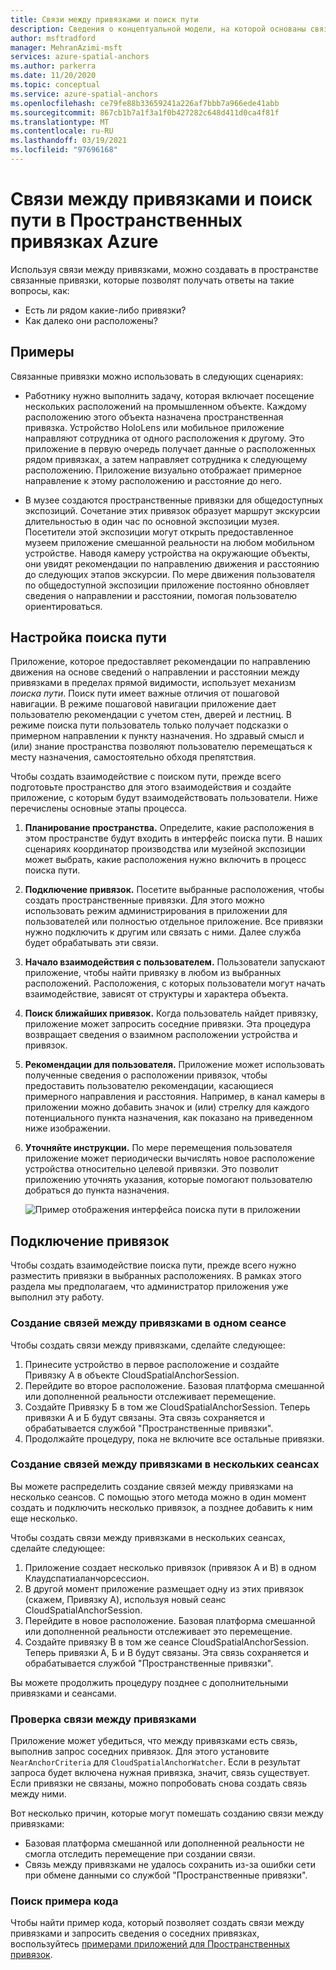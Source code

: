 ```yaml
---
title: Связи между привязками и поиск пути
description: Сведения о концептуальной модели, на которой основаны связи между привязками. Узнайте, как соединять привязки в пространстве и использовать API Nearby для выполнения сценария поиска пути.
author: msftradford
manager: MehranAzimi-msft
services: azure-spatial-anchors
ms.author: parkerra
ms.date: 11/20/2020
ms.topic: conceptual
ms.service: azure-spatial-anchors
ms.openlocfilehash: ce79fe88b33659241a226af7bbb7a966ede41abb
ms.sourcegitcommit: 867cb1b7a1f3a1f0b427282c648d411d0ca4f81f
ms.translationtype: MT
ms.contentlocale: ru-RU
ms.lasthandoff: 03/19/2021
ms.locfileid: "97696168"
---
```

# <a name="anchor-relationships-and-way-finding-in-azure-spatial-anchors"></a>Связи между привязками и поиск пути в Пространственных привязках Azure

Используя связи между привязками, можно создавать в пространстве связанные привязки, которые позволят получать ответы на такие вопросы, как:

* Есть ли рядом какие-либо привязки?
* Как далеко они расположены?

## <a name="examples"></a>Примеры

Связанные привязки можно использовать в следующих сценариях:

* Работнику нужно выполнить задачу, которая включает посещение нескольких расположений на промышленном объекте. Каждому расположению этого объекта назначена пространственная привязка. Устройство HoloLens или мобильное приложение направляют сотрудника от одного расположения к другому. Это приложение в первую очередь получает данные о расположенных рядом привязках, а затем направляет сотрудника к следующему расположению. Приложение визуально отображает примерное направление к этому расположению и расстояние до него.

* В музее создаются пространственные привязки для общедоступных экспозиций. Сочетание этих привязок образует маршрут экскурсии длительностью в один час по основной экспозиции музея. Посетители этой экспозиции могут открыть предоставленное музеем приложение смешанной реальности на любом мобильном устройстве. Наводя камеру устройства на окружающие объекты, они увидят рекомендации по направлению движения и расстоянию до следующих этапов экскурсии. По мере движения пользователя по общедоступной экспозиции приложение постоянно обновляет сведения о направлении и расстоянии, помогая пользователю ориентироваться.

## <a name="set-up-way-finding"></a>Настройка поиска пути

Приложение, которое предоставляет рекомендации по направлению движения на основе сведений о направлении и расстоянии между привязками в пределах прямой видимости, использует механизм *поиска пути*. Поиск пути имеет важные отличия от пошаговой навигации. В режиме пошаговой навигации приложение дает пользователю рекомендации с учетом стен, дверей и лестниц. В режиме поиска пути пользователь только получает подсказки о примерном направлении к пункту назначения. Но здравый смысл и (или) знание пространства позволяют пользователю перемещаться к месту назначения, самостоятельно обходя препятствия.

Чтобы создать взаимодействие с поиском пути, прежде всего подготовьте пространство для этого взаимодействия и создайте приложение, с которым будут взаимодействовать пользователи. Ниже перечислены основные этапы процесса.

1. **Планирование пространства.** Определите, какие расположения в этом пространстве будут входить в интерфейс поиска пути. В наших сценариях координатор производства или музейной экспозиции может выбрать, какие расположения нужно включить в процесс поиска пути.
2. **Подключение привязок.** Посетите выбранные расположения, чтобы создать пространственные привязки. Для этого можно использовать режим администрирования в приложении для пользователей или полностью отдельное приложение. Все привязки нужно подключить к другим или связать с ними. Далее служба будет обрабатывать эти связи.
3. **Начало взаимодействия с пользователем.** Пользователи запускают приложение, чтобы найти привязку в любом из выбранных расположений. Расположения, с которых пользователи могут начать взаимодействие, зависят от структуры и характера объекта.
4. **Поиск ближайших привязок.** Когда пользователь найдет привязку, приложение может запросить соседние привязки. Эта процедура возвращает сведения о взаимном расположении устройства и привязок.
5. **Рекомендации для пользователя.** Приложение может использовать полученные сведения о расположении привязок, чтобы предоставить пользователю рекомендации, касающиеся примерного направления и расстояния. Например, в канал камеры в приложении можно добавить значок и (или) стрелку для каждого потенциального пункта назначения, как показано на приведенном ниже изображении.
6. **Уточняйте инструкции.** По мере перемещения пользователя приложение может периодически вычислять новое расположение устройства относительно целевой привязки. Это позволит приложению уточнять указания, которые помогают пользователю добраться до пункта назначения.

    ![Пример отображения интерфейса поиска пути в приложении](./media/meeting-spot.png)

## <a name="connect-anchors"></a>Подключение привязок

Чтобы создать взаимодействие поиска пути, прежде всего нужно разместить привязки в выбранных расположениях. В рамках этого раздела мы предполагаем, что администратор приложения уже выполнил эту работу.

### <a name="connect-anchors-in-a-single-session"></a>Создание связей между привязками в одном сеансе

Чтобы создать связи между привязками, сделайте следующее:

1. Принесите устройство в первое расположение и создайте Привязку A в объекте CloudSpatialAnchorSession.
2. Перейдите во второе расположение. Базовая платформа смешанной или дополненной реальности отслеживает перемещение.
3. Создайте Привязку Б в том же CloudSpatialAnchorSession. Теперь привязки А и Б будут связаны. Эта связь сохраняется и обрабатывается службой "Пространственные привязки".
4. Продолжайте процедуру, пока не включите все остальные привязки.

### <a name="connect-anchors-in-multiple-sessions"></a>Создание связей между привязками в нескольких сеансах

Вы можете распределить создание связей между привязками на несколько сеансов. С помощью этого метода можно в один момент создать и подключить несколько привязок, а позднее добавить к ним еще несколько.

Чтобы создать связи между привязками в нескольких сеансах, сделайте следующее:

1. Приложение создает несколько привязок (привязок A и B) в одном Клаудспатиаланчорсессион.
2. В другой момент приложение размещает одну из этих привязок (скажем, Привязку A), используя новый сеанс CloudSpatialAnchorSession.
3. Перейдите в новое расположение. Базовая платформа смешанной или дополненной реальности отслеживает это перемещение.
4. Создайте привязку В в том же сеансе CloudSpatialAnchorSession. Теперь привязки А, Б и В будут связаны. Эта связь сохраняется и обрабатывается службой "Пространственные привязки".

Вы можете продолжить процедуру позднее с дополнительными привязками и сеансами.

### <a name="verify-anchor-connections"></a>Проверка связи между привязками

Приложение может убедиться, что между привязками есть связь, выполнив запрос соседних привязок. Для этого установите `NearAnchorCriteria` для `CloudSpatialAnchorWatcher`. Если в результат запроса будет включена нужная привязка, значит, связь существует. Если привязки не связаны, можно попробовать снова создать связь между ними.

Вот несколько причин, которые могут помешать созданию связи между привязками:

* Базовая платформа смешанной или дополненной реальности не смогла отследить перемещение при создании связи.
* Связь между привязками не удалось сохранить из-за ошибки сети при обмене данными со службой "Пространственные привязки".

### <a name="find-sample-code"></a>Поиск примера кода

Чтобы найти пример кода, который позволяет создать связи между привязками и запросить сведения о соседних привязках, воспользуйтесь [примерами приложений для Пространственных привязок](https://github.com/Azure/azure-spatial-anchors-samples).
